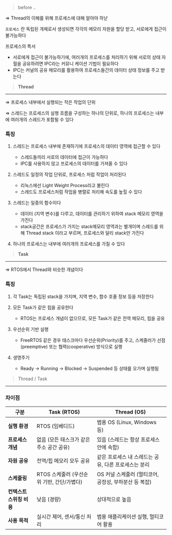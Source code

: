 > before ..
> 

⇒ Thread의 이해를 위해 프로세스에 대해 알아야 하낟

`프로세스` 란 독립된 개체로서 생성되면 각각의 메모리 자원을 할당 받고, 서로에게 접근이 불가능하다

프로세스의 특서

- 서로에게 접근이 불가능하기에, 여러개의 프로세스를 처리하기 위해 서로의 상태 자월을 공유하려면 IPC라는 커뮤니 케이션 기법이 필요하다
- IPC는 커널의 공유 메모리를 활용하여 프로세스들간의 데이터 상태 정보를 주고 받는다

> **Thread**
> 

---

⇒ 프로세스 내부에서 실행되는 작은 작업의 단위

⇒ 스레드는 프로세스의 실행 흐름을 구성하는 하나의 단위로, 하나의 프로세스는 내부에 여러개의 스레드가 포함될 수 있다

### 특징

1. 스레드는 프로세스 내부에 존재하기에 프로세스의 데이터 영역에 접근할 수 있다
    - 스레드들끼리 서로의 데이터에 접근이 가능하다
    - IPC를 사용하지 않고 프로세스의 데이터를 가져올 수 있다
    
2. 스레드도 일정의 작업 단위로, 프로세스 처럼 작업이 처리된다
    - 리눅스에선 Light Weight Process라고 불린다
    - 스레드도 프로세스처럼 작업을 병렬로 처리해 속도를 높힐 수 있다
    
3. 스레드는 일종의 함수이다
    - 데이터 (지역 변수)를 다루고, 데이터를 관리하기 위하여 stack 메모리 영역을 가진다
    - stack공간은 프로세스가 가지는 stack메모리 영역과는 별개이며 스레드를 위해 Thread stack 이라고 부르며, 프로세스와 달리 stack만 가진다
    
4. 하나의 프로세스는 내부에 여러개의 프로세스를 가질 수 있다

> **Task**
> 

---

⇒ RTOS에서 Thread와 비슷한 개념이다

### 특징

1. 각 Task는 독립된 stack을 가지며, 지역 변수, 함수 호줄 정보 등을 저장한다
    
    
2. 모든 Task가 같은 힙을 공유한다
    - RTOS는 프로세스 개념이 없으므로, 모든 Task가 같은 전역 메모리, 힙을 공유
    
3. 우선순위 기반 실행
    - FreeRTOS 같은 경우 태스크마다 우선순위(Priority)를 주고, 스케줄러가 선점(preemptive) 또는 협력(cooperative) 방식으로 실행
    
4. 생명주기
    - Ready → Running → Blocked → Suspended 등 상태를 오가며 실행됨

> Thread / Task
> 

---

### 차이점

| 구분 | Task (RTOS) | Thread (OS) |
| --- | --- | --- |
| **실행 환경** | RTOS (임베디드) | 범용 OS (Linux, Windows 등) |
| **프로세스 개념** | 없음 (모든 태스크가 같은 주소 공간 공유) | 있음 (스레드는 항상 프로세스 안에 속함) |
| **자원 공유** | 전역/힙 메모리 모두 공유 | 같은 프로세스 내 스레드는 공유, 다른 프로세스는 분리 |
| **스케줄링** | RTOS 스케줄러 (우선순위 기반, 간단/가볍다) | OS 커널 스케줄러 (멀티코어, 공정성, 부하분산 등 복잡) |
| **컨텍스트 스위칭 비용** | 낮음 (경량) | 상대적으로 높음 |
| **사용 목적** | 실시간 제어, 센서/통신 처리 | 범용 애플리케이션 실행, 멀티코어 활용 |
